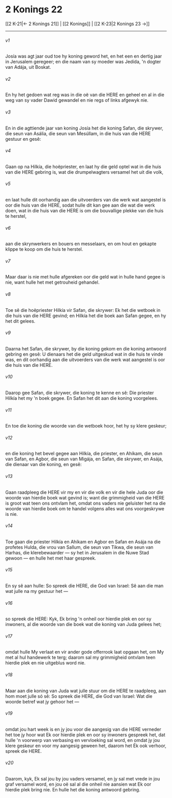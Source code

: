 # 2 Konings 22

[[2 K-21|← 2 Konings 21]] | [[2 Konings]] | [[2 K-23|2 Konings 23 →]]
***

###### v1
Josía was agt jaar oud toe hy koning geword het, en het een en dertig jaar in Jerusalem geregeer; en die naam van sy moeder was Jedída, 'n dogter van Adája, uit Boskat. 
###### v2
En hy het gedoen wat reg was in die oë van die HERE en geheel en al in die weg van sy vader Dawid gewandel en nie regs of links afgewyk nie. 
###### v3
En in die agttiende jaar van koning Josía het die koning Safan, die skrywer, die seun van Asália, die seun van Mesúllam, in die huis van die HERE gestuur en gesê: 
###### v4
Gaan op na Hilkía, die hoëpriester, en laat hy die geld optel wat in die huis van die HERE gebring is, wat die drumpelwagters versamel het uit die volk, 
###### v5
en laat hulle dit oorhandig aan die uitvoerders van die werk wat aangestel is oor die huis van die HERE, sodat hulle dit kan gee aan die wat die werk doen, wat in die huis van die HERE is om die bouvallige plekke van die huis te herstel, 
###### v6
aan die skrynwerkers en bouers en messelaars, en om hout en gekapte klippe te koop om die huis te herstel. 
###### v7
Maar daar is nie met hulle afgereken oor die geld wat in hulle hand gegee is nie, want hulle het met getrouheid gehandel. 
###### v8
Toe sê die hoëpriester Hilkía vir Safan, die skrywer: Ek het die wetboek in die huis van die HERE gevind; en Hilkía het die boek aan Safan gegee, en hy het dit gelees. 
###### v9
Daarna het Safan, die skrywer, by die koning gekom en die koning antwoord gebring en gesê: U dienaars het die geld uitgeskud wat in die huis te vinde was, en dit oorhandig aan die uitvoerders van die werk wat aangestel is oor die huis van die HERE. 
###### v10
Daarop gee Safan, die skrywer, die koning te kenne en sê: Die priester Hilkía het my 'n boek gegee. En Safan het dit aan die koning voorgelees. 
###### v11
En toe die koning die woorde van die wetboek hoor, het hy sy klere geskeur; 
###### v12
en die koning het bevel gegee aan Hilkía, die priester, en Ahíkam, die seun van Safan, en Agbor, die seun van Migája, en Safan, die skrywer, en Asája, die dienaar van die koning, en gesê: 
###### v13
Gaan raadpleeg die HERE vir my en vir die volk en vir die hele Juda oor die woorde van hierdie boek wat gevind is; want die grimmigheid van die HERE is groot wat teen ons ontvlam het, omdat ons vaders nie geluister het na die woorde van hierdie boek om te handel volgens alles wat ons voorgeskrywe is nie. 
###### v14
Toe gaan die priester Hilkía en Ahíkam en Agbor en Safan en Asája na die profetes Hulda, die vrou van Sallum, die seun van Tikwa, die seun van Harhas, die klerebewaarder — sy het in Jerusalem in die Nuwe Stad gewoon — en hulle het met haar gespreek. 
###### v15
En sy sê aan hulle: So spreek die HERE, die God van Israel: Sê aan die man wat julle na my gestuur het — 
###### v16
so spreek die HERE: Kyk, Ek bring 'n onheil oor hierdie plek en oor sy inwoners, al die woorde van die boek wat die koning van Juda gelees het; 
###### v17
omdat hulle My verlaat en vir ander gode offerrook laat opgaan het, om My met al hul handewerk te terg; daarom sal my grimmigheid ontvlam teen hierdie plek en nie uitgeblus word nie. 
###### v18
Maar aan die koning van Juda wat julle stuur om die HERE te raadpleeg, aan hom moet julle só sê: So spreek die HERE, die God van Israel: Wat die woorde betref wat jy gehoor het — 
###### v19
omdat jou hart week is en jy jou voor die aangesig van die HERE verneder het toe jy hoor wat Ek oor hierdie plek en oor sy inwoners gespreek het, dat hulle 'n voorwerp van verbasing en vervloeking sal word, en omdat jy jou klere geskeur en voor my aangesig geween het, daarom het Ék ook verhoor, spreek die HERE. 
###### v20
Daarom, kyk, Ek sal jou by jou vaders versamel, en jy sal met vrede in jou graf versamel word, en jou oë sal al die onheil nie aansien wat Ek oor hierdie plek bring nie. En hulle het die koning antwoord gebring. 
